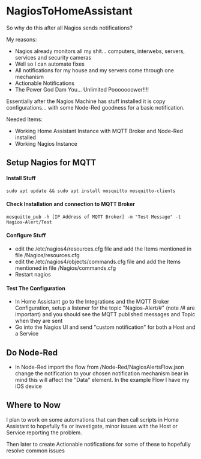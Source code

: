# NagiosToHomeAssistant
So why do this after all Nagios sends notifications?

My reasons:
* Nagios already monitors all my shit... computers, interwebs, servers, services and security cameras
* Well so I can automate fixes
* All notifications for my house and my servers come through one mechanism
* Actionable Notifications
* The Power God Dam You... Unlimited Pooooooower!!!!

Essentially after the Nagios Machine has stuff installed it is copy configurations... with some Node-Red goodness for a basic notification.

Needed Items:
* Working Home Assistant Instance with MQTT Broker and Node-Red installed
* Working Nagios Instance 

## Setup Nagios for MQTT ##

#### Install Stuff ####
``` sudo apt update && sudo apt install mosquitto mosquitto-clients ```

#### Check Installation and connection to MQTT Broker ####

``` mosquitto_pub -h [IP Address of MQTT Broker] -m "Test Message" -t Nagios-Alert/Test ```

#### Configure Stuff ####

* edit the /etc/nagios4/resources.cfg file and add the Items mentioned in file /Nagios/resources.cfg
* edit the /etc/nagios4/objects/commands.cfg file and add the Items mentioned in file /Nagios/commands.cfg
* Restart nagios

#### Test The Configuration ####
* In Home Assistant go to the Integrations and the MQTT Broker Configuration, setup a listener for the topic "Nagios-Alert/#" (note /# are important) and you should see the MQTT published messages and Topic when they are sent
* Go into the Nagios UI and send "custom notification" for both a Host and a Service

## Do Node-Red ##

* In Node-Red import the flow from /Node-Red/NagiosAlertsFlow.json change the notification to your chosen notification mechanism bear in mind this will affect the "Data" element. In the example Flow I have my iOS device

## Where to Now ##
I plan to work on some automations that can then call scripts in Home Assistant to hopefully fix or investigate, minor issues with the Host or Service reporting the problem. 

Then later to create Actionable notifications for some of these to hopefully resolve common issues
